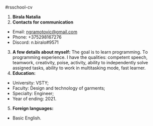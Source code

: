 #rsschool-cv
1. **Birala Natalia**
2. **Contacts for communication**
* Email: ngramotovic@gmail.com
* Phone: +375298167276
* Discord: n.biralo#9571
3. **A few details about myself:**
The goal is to learn programming. Тo programming experience. I have the qualities: competent speech, teamwork, creativity, poise, activity, ability to independently solve assigned tasks, ability to work in multitasking mode, fast learner.
4. **Education:**
* University: VSTY;
* Faculty: Design and technology of garments;
* Specialty: Engineer;
* Year of ending: 2021.
5. **Foreign languages:**
* Basic English.
